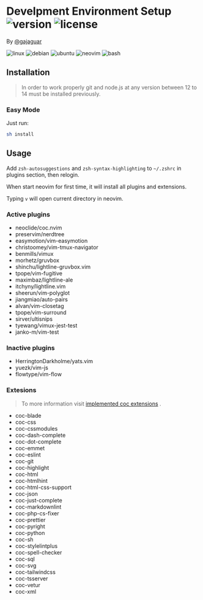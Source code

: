 # Develpment Environment Setup ![version](https://img.shields.io/github/v/tag/gajaguar/dev-env-setup?label=version) ![license](https://img.shields.io/github/license/gajaguar/dev-env-setup)

By [@gajaguar](https://github.com/gajaguar)

![linux](https://img.shields.io/badge/Linux-FCC624?style=for-the-badge&logo=linux&logoColor=black)
![debian](https://img.shields.io/badge/Debian-A81D33?style=for-the-badge&logo=debian&logoColor=white)
![ubuntu](https://img.shields.io/badge/Ubuntu-E95420?style=for-the-badge&logo=ubuntu&logoColor=white)
![neovim](https://img.shields.io/badge/NeoVim-%2357A143.svg?&style=for-the-badge&logo=neovim&logoColor=white)
![bash](https://img.shields.io/badge/Shell_Script-121011?style=for-the-badge&logo=gnu-bash&logoColor=white)

## Installation

> In order to work properly git and node.js at any version between 12 to 14 must
> be installed previously.

### Easy Mode

Just run:

```bash
sh install
```

## Usage

Add `zsh-autosuggestions` and `zsh-syntax-highlighting` to `~/.zshrc` in plugins
section, then relogin.

When start neovim for first time, it will install all plugins and extensions.

Typing `v` will open current directory in neovim.

### Active plugins

- neoclide/coc.nvim
- preservim/nerdtree
- easymotion/vim-easymotion
- christoomey/vim-tmux-navigator
- benmills/vimux
- morhetz/gruvbox
- shinchu/lightline-gruvbox.vim
- tpope/vim-fugitive
- maximbaz/lightline-ale
- itchyny/lightline.vim
- sheerun/vim-polyglot
- jiangmiao/auto-pairs
- alvan/vim-closetag
- tpope/vim-surround
- sirver/ultisnips
- tyewang/vimux-jest-test
- janko-m/vim-test

### Inactive plugins

- HerringtonDarkholme/yats.vim
- yuezk/vim-js
- flowtype/vim-flow

### Extesions

> To more information visit [implemented coc extensions](https://github.com/neoclide/coc.nvim/wiki/Using-coc-extensions#implemented-coc-extensions)
.

- coc-blade
- coc-css
- coc-cssmodules
- coc-dash-complete
- coc-dot-complete
- coc-emmet
- coc-eslint
- coc-git
- coc-highlight
- coc-html
- coc-htmlhint
- coc-html-css-support
- coc-json
- coc-just-complete
- coc-markdownlint
- coc-php-cs-fixer
- coc-prettier
- coc-pyright
- coc-python
- coc-sh
- coc-stylelintplus
- coc-spell-checker
- coc-sql
- coc-svg
- coc-tailwindcss
- coc-tsserver
- coc-vetur
- coc-xml

